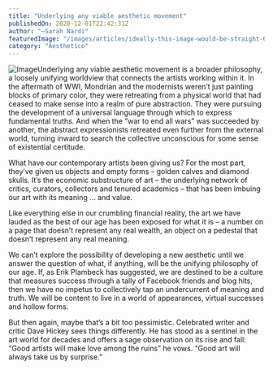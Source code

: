 ```yaml
---
title: "Underlying any viable aesthetic movement"
publishedOn: 2020-12-01T22:42:31Z
author: "—Sarah Nardi"
featuredImage: "/images/articles/ideally-this-image-would-be-straight-600x506.jpg"
category: "Aesthetico"
---
```


![Image](/images/articles/ideally-this-image-would-be-straight-600x506.jpg)Underlying any viable aesthetic movement is a broader philosophy, a loosely unifying worldview that connects the artists working within it. In the aftermath of WWI, Mondrian and the modernists weren’t just painting blocks of primary color, they were retreating from a physical world that had ceased to make sense into a realm of pure abstraction. They were pursuing the development of a universal language through which to express fundamental truths. And when the “war to end all wars” was succeeded by another, the abstract expressionists retreated even further from the external world, turning inward to search the collective unconscious for some sense of existential certitude. 

What have our contemporary artists been giving us? For the most part, they’ve given us objects and empty forms – golden calves and diamond skulls. It’s the economic substructure of art – the underlying network of critics, curators, collectors and tenured academics – that has been imbuing our art with its meaning … and value.

Like everything else in our crumbling financial reality, the art we have lauded as the best of our age has been exposed for what it is – a number on a page that doesn’t represent any real wealth, an object on a pedestal that doesn’t represent any real meaning.

We can’t explore the possibility of developing a new aesthetic until we answer the question of what, if anything, will be the unifying philosophy of our age. If, as Erik Plambeck has suggested, we are destined to be a culture that measures success through a tally of Facebook friends and blog hits, then we have no impetus to collectively tap an undercurrent of meaning and truth. We will be content to live in a world of appearances, virtual successes and hollow forms. 

But then again, maybe that’s a bit too pessimistic. Celebrated writer and critic Dave Hickey sees things differently. He has stood as a sentinel in the art world for decades and offers a sage observation on its rise and fall: “Good artists will make love among the ruins” he vows. “Good art will always take us by surprise.”

‍
